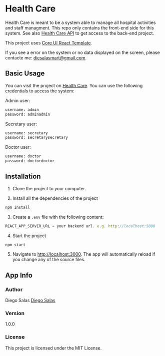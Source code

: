 # Health Care

Health Care is meant to be a system able to manage all hospital activities and staff managment. This repo only contains the front-end side for this system. See also [Health Care API](https://github.com/diegosalasmartinez/health_care_api) to get access to the back-end project.

This project uses [Core UI React Template](https://github.com/coreui/coreui-free-react-admin-template).

If you see a error on the system or no data displayed on the screen, please contacte me: diesalasmart@gmail.com.

## Basic Usage

You can visit the project on [Health Care](https://diegosalas-healthcare.web.app). You can use the following credentials to access the system: 

Admin user:

```bash
username: admin
password: adminadmin
```

Secretary user:

```bash
username: secretary
password: secretarysecretary
```

Doctor user:

```bash
username: doctor
password: doctordoctor
```

## Installation

1. Clone the project to your computer.

2. Install all the dependencies of the project

``` bash
npm install
```

3. Create a `.env` file with the following content:

```javascript
REACT_APP_SERVER_URL = your backend url. e.g. http://localhost:5000
```

4. Start the project

``` bash
npm start
```

5. Navigate to [http://localhost:3000](http://localhost:3000). The app will automatically reload if you change any of the source files.

## App Info

### Author

Diego Salas [Diego Salas](https://www.linkedin.com/in/diego-alejandro-salas-martinez/)

### Version

1.0.0

### License

This project is licensed under the MIT License.
